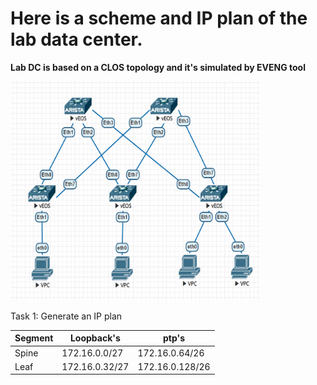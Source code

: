 # Here is a scheme and IP plan of the lab data center.

**Lab DC is based on a CLOS topology and it's simulated by EVENG tool**


<img src="https://github.com/Inqex/dc_labs/blob/main/lab1/assets/clos_topology.png"  width="400" height="350">


Task 1: Generate an IP plan


| Segment | Loopback's     | ptp's           |
| ------- | -------------- | --------------- |
| Spine   | 172.16.0.0/27  | 172.16.0.64/26  |
| Leaf    | 172.16.0.32/27 | 172.16.0.128/26 |
